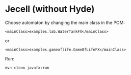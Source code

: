 
# Jecell (without Hyde)

Choose automaton by changing the main class in the POM:
```
<mainClass>examples.lab.WaterTankFX</mainClass>
```
or
```
<mainClass>examples.gameoflife.GameOfLifeFX</mainClass>
```

Run:
```
mvn clean javafx:run
```

